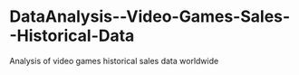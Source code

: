 # DataAnalysis--Video-Games-Sales--Historical-Data
Analysis of video games historical sales data worldwide
